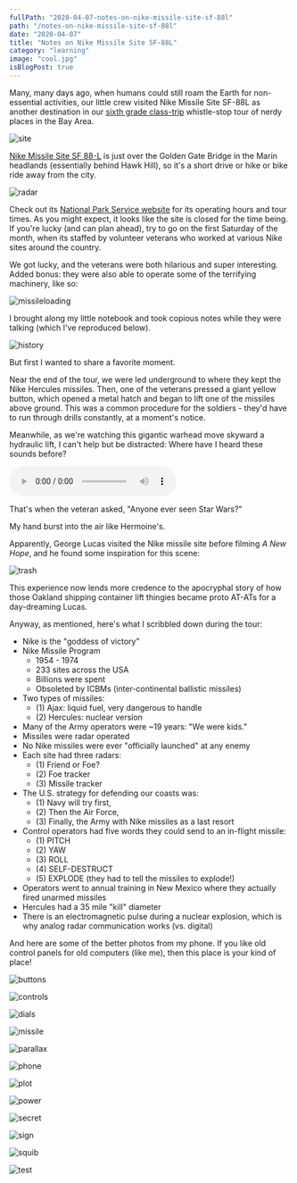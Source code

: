 ```yaml
---
fullPath: "2020-04-07-notes-on-nike-missile-site-sf-88l"
path: "/notes-on-nike-missile-site-sf-88l"
date: "2020-04-07"
title: "Notes on Nike Missile Site SF-88L"
category: "learning"
image: "cool.jpg"
isBlogPost: true
---
```


Many, many days ago, when humans could still roam the Earth for non-essential activities, our little crew visited Nike Missile Site SF-88L as another destination in our [sixth grade class-trip](/notes-on-map-and-compass-navigation) whistle-stop tour of nerdy places in the Bay Area.

![site](./images/site.jpeg)

[Nike Missile Site SF 88-L](https://en.wikipedia.org/wiki/Nike_Missile_Site_SF-88) is just over the Golden Gate Bridge in the Marin headlands (essentially behind Hawk Hill), so it's a short drive or hike or bike ride away from the city.

![radar](./images/radar.jpeg)

Check out its [National Park Service website](https://www.nps.gov/goga/nike-missile-site.htm) for its operating hours and tour times. As you might expect, it looks like the site is closed for the time being. If you're lucky (and can plan ahead), try to go on the first Saturday of the month, when its staffed by volunteer veterans who worked at various Nike sites around the country. 

We got lucky, and the veterans were both hilarious and super interesting. Added bonus: they were also able to operate some of the terrifying machinery, like so:

![missileloading](./images/animation.gif)

I brought along my little notebook and took copious notes while they were talking (which I've reproduced below). 

![history](./images/history.jpeg)

But first I wanted to share a favorite moment.

Near the end of the tour, we were led underground to where they kept the Nike Hercules missiles. Then, one of the veterans pressed a giant yellow button, which opened a metal hatch and began to lift one of the missiles above ground. This was a common procedure for the soldiers - they'd have to run through drills constantly, at a moment's notice.

Meanwhile, as we're watching this gigantic warhead move skyward a hydraulic lift, I can't help but be distracted: Where have I heard these sounds before?

<audio controls="controls">
  <source type="audio/mp3" src="./images/trash_compactor.mp3"></source>
</audio>

That's when the veteran asked, "Anyone ever seen Star Wars?"

My hand burst into the air like Hermoine's.

Apparently, George Lucas visited the Nike missile site before filming *A New Hope*, and he found some inspiration for this scene:

![trash](./images/trash.jpg)

This experience now lends more credence to the apocryphal story of how those Oakland shipping container lift thingies became proto AT-ATs for a day-dreaming Lucas.

Anyway, as mentioned, here's what I scribbled down during the tour:

* Nike is the "goddess of victory"
* Nike Missile Program
  * 1954 - 1974
  * 233 sites across the USA
  * Billions were spent
  * Obsoleted by ICBMs (inter-continental ballistic missiles)
* Two types of missiles:
  * (1) Ajax: liquid fuel, very dangerous to handle
  * (2) Hercules: nuclear version
* Many of the Army operators were ~19 years: "We were kids."
* Missiles were radar operated
* No Nike missiles were ever "officially launched" at any enemy
* Each site had three radars:
  * (1) Friend or Foe?
  * (2) Foe tracker
  * (3) Missile tracker
* The U.S. strategy for defending our coasts was:
  * (1) Navy will try first,
  * (2) Then the Air Force,
  * (3) Finally, the Army with Nike missiles as a last resort
* Control operators had five words they could send to an in-flight missile:
  * (1) PITCH
  * (2) YAW
  * (3) ROLL
  * (4) SELF-DESTRUCT
  * (5) EXPLODE (they had to tell the missiles to explode!)
* Operators went to annual training in New Mexico where they actually fired unarmed missiles
* Hercules had a 35 mile "kill" diameter
* There is an electromagnetic pulse during a nuclear explosion, which is why analog radar communication works (vs. digital)

And here are some of the better photos from my phone. If you like old control panels for old computers (like me), then this place is your kind of place!

![buttons](./images/buttons.jpeg)

![controls](./images/controls.jpeg)

![dials](./images/dials.jpeg)

![missile](./images/missile.jpeg)

![parallax](./images/parallax.jpeg)

![phone](./images/phone.jpeg)

![plot](./images/plot.jpeg)

![power](./images/power.jpeg)

![secret](./images/secret.jpeg)

![sign](./images/sign.jpeg)

![squib](./images/squib.jpeg)

![test](./images/test.jpeg)